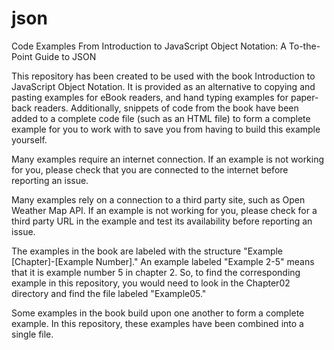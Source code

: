 # json
Code Examples From Introduction to JavaScript Object Notation: A To-the-Point Guide to JSON

This repository has been created to be used with the book Introduction to JavaScript Object Notation.  It is provided as an alternative to copying and pasting examples for eBook readers, and hand typing examples for paper-back readers.  Additionally, snippets of code from the book have been added to a complete code file (such as an HTML file) to form a complete example for you to work with to save you from having to build this example yourself.  

Many examples require an internet connection.  If an example is not working for you, please check that you are connected to the internet before reporting an issue.

Many examples rely on a connection to a third party site, such as Open Weather Map API.  If an example is not working for you, please check for a third party URL in the example and test its availability before reporting an issue.

The examples in the book are labeled with the structure "Example [Chapter]-[Example Number]."  An example labeled "Example 2-5" means that it is example number 5 in chapter 2.  So, to find the corresponding example in this repository, you would need to look in the Chapter02 directory and find the file labeled "Example05."

Some examples in the book build upon one another to form a complete example.  In this repository, these examples have been combined into a single file.  



